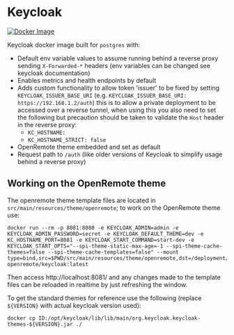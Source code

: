 # Keycloak

[![Docker Image](https://github.com/openremote/keycloak/actions/workflows/keycloak.yml/badge.svg)](https://github.com/openremote/keycloak/actions/workflows/keycloak.yml)

Keycloak docker image built for `postgres` with:

* Default env variable values to assume running behind a reverse proxy sending `X-Forwarded-*` headers (env variables can be changed see keycloak documentation) 
* Enables metrics and health endpoints by default
* Adds custom functionality to allow token 'issuer' to be fixed by setting `KEYCLOAK_ISSUER_BASE_URI` (e.g. `KEYCLOAK_ISSUER_BASE_URI: https://192.168.1.2/auth`)
this is to allow a private deployment to be accessed over a reverse tunnel, when using this you also need to set the following but precaution should be taken to validate the `Host` header in the reverse proxy:
  * `KC_HOSTNAME: `
  * `KC_HOSTNAME_STRICT: false`
* OpenRemote theme embedded and set as default
* Request path to `/auth` (like older versions of Keycloak to simplify usage behind a reverse proxy)

## Working on the OpenRemote theme
The openremote theme template files are located in `src/main/resources/theme/openremote`; to work on the OpenRemote theme use:

```shell
docker run --rm -p 8081:8080 -e KEYCLOAK_ADMIN=admin -e KEYCLOAK_ADMIN_PASSWORD=secret -e KEYCLOAK_DEFAULT_THEME=dev -e KC_HOSTNAME_PORT=8081 -e KEYCLOAK_START_COMMAND=start-dev -e KEYCLOAK_START_OPTS="--spi-theme-static-max-age=-1 --spi-theme-cache-themes=false --spi-theme-cache-templates=false" --mount type=bind,src=$PWD/src/main/resources/theme/openremote,dst=/deployment/keycloak/themes/dev openremote/keycloak:latest
```

Then access http://localhost:8081/ and any changes made to the template files can be reloaded in realtime by just refreshing the window.

To get the standard themes for reference use the following (replace `${VERSION}` with actual keycloak version used):
```shell
docker cp ID:/opt/keycloak/lib/lib/main/org.keycloak.keycloak-themes-${VERSION}.jar ./
```

